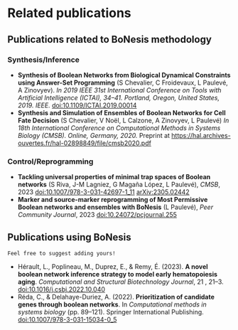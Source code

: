 # Related publications

## Publications related to BoNesis methodology

### Synthesis/Inference

* **Synthesis of Boolean Networks from Biological Dynamical Constraints using Answer-Set Programming** (S Chevalier, C Froidevaux, L Paulevé, A Zinovyev). *In 2019 IEEE 31st International Conference on Tools with Artificial Intelligence (ICTAI), 34–41. Portland, Oregon, United States, 2019. IEEE.* [doi:10.1109/ICTAI.2019.00014](https://doi.org/10.1109/ICTAI.2019.00014)
*  **Synthesis and Simulation of Ensembles of Boolean Networks for Cell Fate Decision** (S Chevalier, V Noël, L Calzone, A Zinovyev, L Paulevé) *In 18th International Conference on Computational Methods in Systems Biology (CMSB). Online, Germany, 2020.* Preprint at https://hal.archives-ouvertes.fr/hal-02898849/file/cmsb2020.pdf

### Control/Reprogramming

* **Tackling universal properties of minimal trap spaces of Boolean networks**
  (S Riva, J-M Lagniez, G Magaña López, L Paulevé), *CMSB*, 2023 [doi:10.1007/978-3-031-42697-1_11](https://doi.org/10.1007/978-3-031-42697-1_11) [arXiv:2305.02442](http://arxiv.org/abs/2305.02442)
* **Marker and source-marker reprogramming of Most Permissive Boolean networks and ensembles with BoNesis** (L Paulevé), *Peer Community Journal*, 2023
[doi:10.24072/pcjournal.255](https://doi.org/10.24072/pcjournal.255)


## Publications using BoNesis

```{note}
Feel free to suggest adding yours!
```

* Hérault, L., Poplineau, M., Duprez, E., & Remy, É. (2023). **A novel boolean network inference strategy to model early hematopoiesis aging**. *Computational and Structural Biotechnology Journal*, 21 , 21–3. [doi:10.1016/j.csbj.2022.10.040](https://doi.org/10.1016/j.csbj.2022.10.040)
* Réda, C., & Delahaye-Duriez, A. (2022). **Prioritization of candidate genes through boolean networks**. In *Computational methods in systems biology* (pp. 89–121). Springer International Publishing. [doi:10.1007/978-3-031-15034-0_5](https://doi.org/10.1007/978-3-031-15034-0_5)
